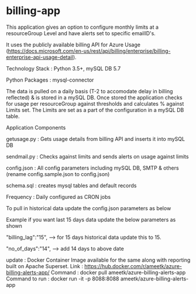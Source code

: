 # billing-app
This application gives an option to configure monthly limits at a resourceGroup Level and have alerts set to specific emailID's.

It uses the publicly available billing API for Azure Usage (https://docs.microsoft.com/en-us/rest/api/billing/enterprise/billing-enterprise-api-usage-detail). 

Technology Stack : Python 3.5+, mySQL DB 5.7

Python Packages : mysql-connector

The data is pulled on a daily basis (T-2 to accomodate delay in billing reflected) & is stored in a mySQL DB.
Once stored the application checks for usage per resourceGroup against thresholds and calculates % against Limits set.
The Limits are set as a part of the configuration in a mySQL DB table.

Application Components
  
  getusage.py : Gets usage details from billing API and inserts it into mySQL DB
  
  sendmail.py : Checks against limits and sends alerts on usage against limits
  
  config.json : All config parameters including mySQL DB, SMTP & others (rename config.sample.json to config.json)
  
  schema.sql : creates mysql tables and default records
  
  Frequency : Daily configured as CRON jobs
  
  To pull in historical data update the config.json parameters as below
  
  Example if you want last 15 days data update the below parameters as shown
  
  "billing_lag":"15",  --> for 15 days historical data update this to 15.
  
  "no_of_days":"14", --> add 14 days to above date

update : Docker Container Image available for the same along with reporting built on Apache Superset.
Link : https://hub.docker.com/r/ameetk/azure-billing-alerts-app/
Command : docker pull ameetk/azure-billing-alerts-app
Command to run : docker run -it -p 8088:8088 ameetk/azure-billing-alerts-app
